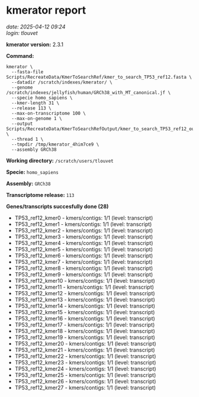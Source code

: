 # kmerator report
*date: 2025-04-12 09:24*  
*login: tlouvet*

**kmerator version:** 2.3.1

**Command:**

```
kmerator \
  --fasta-file Scripts/RecreateData/KmerToSearchRef/kmer_to_search_TP53_ref12.fasta \
  --datadir /scratch/indexes/kmerator/ \
  --genome /scratch/indexes/jellyfish/human/GRCh38_with_MT_canonical.jf \
  --specie homo_sapiens \
  --kmer-length 31 \
  --release 113 \
  --max-on-transcriptome 100 \
  --max-on-genome 1 \
  --output Scripts/RecreateData/KmerToSearchRefOutput/kmer_to_search_TP53_ref12_output \
  --thread 1 \
  --tmpdir /tmp/kmerator_4him7ce9 \
  --assembly GRCh38
```

**Working directory:** `/scratch/users/tlouvet`

**Specie:** `homo_sapiens`

**Assembly:** `GRCh38`

**Transcriptome release:** `113`

**Genes/transcripts succesfully done (28)**

- TP53_ref12_kmer0 - kmers/contigs: 1/1 (level: transcript)
- TP53_ref12_kmer1 - kmers/contigs: 1/1 (level: transcript)
- TP53_ref12_kmer2 - kmers/contigs: 1/1 (level: transcript)
- TP53_ref12_kmer3 - kmers/contigs: 1/1 (level: transcript)
- TP53_ref12_kmer4 - kmers/contigs: 1/1 (level: transcript)
- TP53_ref12_kmer5 - kmers/contigs: 1/1 (level: transcript)
- TP53_ref12_kmer6 - kmers/contigs: 1/1 (level: transcript)
- TP53_ref12_kmer7 - kmers/contigs: 1/1 (level: transcript)
- TP53_ref12_kmer8 - kmers/contigs: 1/1 (level: transcript)
- TP53_ref12_kmer9 - kmers/contigs: 1/1 (level: transcript)
- TP53_ref12_kmer10 - kmers/contigs: 1/1 (level: transcript)
- TP53_ref12_kmer11 - kmers/contigs: 1/1 (level: transcript)
- TP53_ref12_kmer12 - kmers/contigs: 1/1 (level: transcript)
- TP53_ref12_kmer13 - kmers/contigs: 1/1 (level: transcript)
- TP53_ref12_kmer14 - kmers/contigs: 1/1 (level: transcript)
- TP53_ref12_kmer15 - kmers/contigs: 1/1 (level: transcript)
- TP53_ref12_kmer16 - kmers/contigs: 1/1 (level: transcript)
- TP53_ref12_kmer17 - kmers/contigs: 1/1 (level: transcript)
- TP53_ref12_kmer18 - kmers/contigs: 1/1 (level: transcript)
- TP53_ref12_kmer19 - kmers/contigs: 1/1 (level: transcript)
- TP53_ref12_kmer20 - kmers/contigs: 1/1 (level: transcript)
- TP53_ref12_kmer21 - kmers/contigs: 1/1 (level: transcript)
- TP53_ref12_kmer22 - kmers/contigs: 1/1 (level: transcript)
- TP53_ref12_kmer23 - kmers/contigs: 1/1 (level: transcript)
- TP53_ref12_kmer24 - kmers/contigs: 1/1 (level: transcript)
- TP53_ref12_kmer25 - kmers/contigs: 1/1 (level: transcript)
- TP53_ref12_kmer26 - kmers/contigs: 1/1 (level: transcript)
- TP53_ref12_kmer27 - kmers/contigs: 1/1 (level: transcript)
